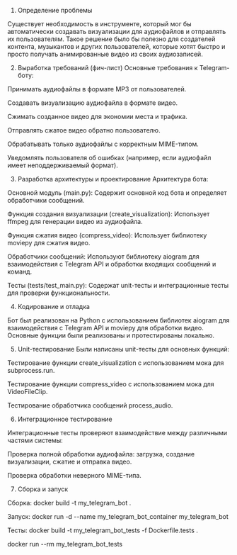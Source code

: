 1. Определение проблемы

Существует необходимость в инструменте, который мог бы автоматически создавать визуализации для аудиофайлов и отправлять их пользователям. Такое решение было бы полезно для создателей контента, музыкантов и других пользователей, которые хотят быстро и просто получать анимированные видео из своих аудиозаписей.

2. Выработка требований (фич-лист)
Основные требования к Telegram-боту:

Принимать аудиофайлы в формате MP3 от пользователей.

Создавать визуализацию аудиофайла в формате видео.

Сжимать созданное видео для экономии места и трафика.

Отправлять сжатое видео обратно пользователю.

Обрабатывать только аудиофайлы с корректным MIME-типом.

Уведомлять пользователя об ошибках (например, если аудиофайл имеет неподдерживаемый формат).


3. Разработка архитектуры и проектирование
Архитектура бота:

Основной модуль (main.py): Содержит основной код бота и определяет обработчики сообщений.

Функция создания визуализации (create_visualization): Использует ffmpeg для генерации видео из аудиофайла.

Функция сжатия видео (compress_video): Использует библиотеку moviepy для сжатия видео.

Обработчики сообщений: Используют библиотеку aiogram для взаимодействия с Telegram API и обработки входящих сообщений и команд.

Тесты (tests/test_main.py): Содержат unit-тесты и интеграционные тесты для проверки функциональности.


4. Кодирование и отладка

Бот был реализован на Python с использованием библиотек aiogram для взаимодействия с Telegram API и moviepy для обработки видео. Основные функции были реализованы и протестированы локально.

5. Unit-тестирование
Были написаны unit-тесты для основных функций:

Тестирование функции create_visualization с использованием мока для subprocess.run.

Тестирование функции compress_video с использованием мока для VideoFileClip.

Тестирование обработчика сообщений process_audio.

6. Интеграционное тестирование

Интеграционные тесты проверяют взаимодействие между различными частями системы:

Проверка полной обработки аудиофайла: загрузка, создание визуализации, сжатие и отправка видео.

Проверка обработки неверного MIME-типа.

7. Сборка и запуск

Сборка: docker build -t my_telegram_bot .

Запуск: docker run -d --name my_telegram_bot_container my_telegram_bot

Тесты: docker build -t my_telegram_bot_tests -f Dockerfile.tests .

docker run --rm my_telegram_bot_tests

